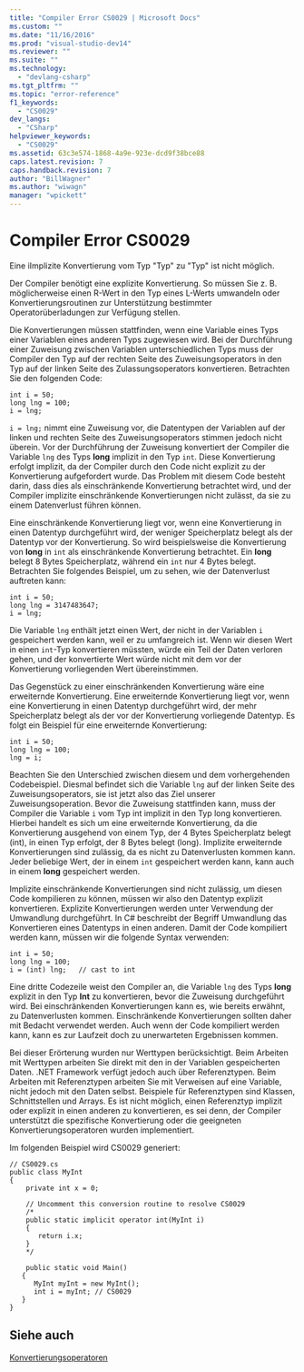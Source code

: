```yaml
---
title: "Compiler Error CS0029 | Microsoft Docs"
ms.custom: ""
ms.date: "11/16/2016"
ms.prod: "visual-studio-dev14"
ms.reviewer: ""
ms.suite: ""
ms.technology: 
  - "devlang-csharp"
ms.tgt_pltfrm: ""
ms.topic: "error-reference"
f1_keywords: 
  - "CS0029"
dev_langs: 
  - "CSharp"
helpviewer_keywords: 
  - "CS0029"
ms.assetid: 63c3e574-1868-4a9e-923e-dcd9f38bce88
caps.latest.revision: 7
caps.handback.revision: 7
author: "BillWagner"
ms.author: "wiwagn"
manager: "wpickett"
---
```

# Compiler Error CS0029
Eine iImplizite Konvertierung vom Typ "Typ" zu "Typ" ist nicht möglich.  
  
 Der Compiler benötigt eine explizite Konvertierung.  So müssen Sie z. B. möglicherweise einen R\-Wert in den Typ eines L\-Werts umwandeln  oder Konvertierungsroutinen zur Unterstützung bestimmter Operatorüberladungen zur Verfügung stellen.  
  
 Die Konvertierungen müssen stattfinden, wenn eine Variable eines Typs einer Variablen eines anderen Typs zugewiesen wird.  Bei der Durchführung einer Zuweisung zwischen Variablen unterschiedlichen Typs muss der Compiler den Typ auf der rechten Seite des Zuweisungsoperators in den Typ auf der linken Seite des Zulassungsoperators konvertieren.  Betrachten Sie den folgenden Code:  
  
```  
int i = 50;  
long lng = 100;  
i = lng;  
```  
  
 `i = lng;` nimmt eine Zuweisung vor, die Datentypen der Variablen auf der linken und rechten Seite des Zuweisungsoperators stimmen jedoch nicht überein.  Vor der Durchführung der Zuweisung konvertiert der Compiler die Variable `lng` des Typs **long** implizit in den Typ `int`.  Diese Konvertierung erfolgt implizit, da der Compiler durch den Code nicht explizit zu der Konvertierung aufgefordert wurde.  Das Problem mit diesem Code besteht darin, dass dies als einschränkende Konvertierung betrachtet wird, und der Compiler implizite einschränkende Konvertierungen nicht zulässt, da sie zu einem Datenverlust führen können.  
  
 Eine einschränkende Konvertierung liegt vor, wenn eine Konvertierung in einen Datentyp durchgeführt wird, der weniger Speicherplatz belegt als der Datentyp vor der Konvertierung.  So wird beispielsweise die Konvertierung von **long** in `int` als einschränkende Konvertierung betrachtet.  Ein **long** belegt 8 Bytes Speicherplatz, während ein `int` nur 4 Bytes belegt.  Betrachten Sie folgendes Beispiel, um zu sehen, wie der Datenverlust auftreten kann:  
  
```  
int i = 50;  
long lng = 3147483647;  
i = lng;  
```  
  
 Die Variable `lng` enthält jetzt einen Wert, der nicht in der Variablen `i` gespeichert werden kann, weil er zu umfangreich ist.  Wenn wir diesen Wert in einen `int`\-Typ konvertieren müssten, würde ein Teil der Daten verloren gehen, und der konvertierte Wert würde nicht mit dem vor der Konvertierung vorliegenden Wert übereinstimmen.  
  
 Das Gegenstück zu einer einschränkenden Konvertierung wäre eine erweiternde Konvertierung.  Eine erweiternde Konvertierung liegt vor, wenn eine Konvertierung in einen Datentyp durchgeführt wird, der mehr Speicherplatz belegt als der vor der Konvertierung vorliegende Datentyp.  Es folgt ein Beispiel für eine erweiternde Konvertierung:  
  
```  
int i = 50;  
long lng = 100;  
lng = i;  
```  
  
 Beachten Sie den Unterschied zwischen diesem und dem vorhergehenden Codebeispiel.  Diesmal befindet sich die Variable `lng` auf der linken Seite des Zuweisungsoperators, sie ist jetzt also das Ziel unserer Zuweisungsoperation.  Bevor die Zuweisung stattfinden kann, muss der Compiler die Variable `i` vom Typ int implizit in den Typ long konvertieren.  Hierbei handelt es sich um eine erweiternde Konvertierung, da die Konvertierung ausgehend von einem Typ, der 4 Bytes Speicherplatz belegt \(int\), in einen Typ erfolgt, der 8 Bytes belegt \(long\).  Implizite erweiternde Konvertierungen sind zulässig, da es nicht zu Datenverlusten kommen kann.  Jeder beliebige Wert, der in einem `int` gespeichert werden kann, kann auch in einem **long** gespeichert werden.  
  
 Implizite einschränkende Konvertierungen sind nicht zulässig, um diesen Code kompilieren zu können, müssen wir also den Datentyp explizit konvertieren.  Explizite Konvertierungen werden unter Verwendung der Umwandlung durchgeführt.  In C\# beschreibt der Begriff Umwandlung das Konvertieren eines Datentyps in einen anderen.  Damit der Code kompiliert werden kann, müssen wir die folgende Syntax verwenden:  
  
```  
int i = 50;  
long lng = 100;  
i = (int) lng;   // cast to int  
```  
  
 Eine dritte Codezeile weist den Compiler an, die Variable `lng` des Typs **long** explizit in den Typ **Int** zu konvertieren, bevor die Zuweisung durchgeführt wird.  Bei einschränkenden Konvertierungen kann es, wie bereits erwähnt, zu Datenverlusten kommen.  Einschränkende Konvertierungen sollten daher mit Bedacht verwendet werden. Auch wenn der Code kompiliert werden kann, kann es zur Laufzeit doch zu unerwarteten Ergebnissen kommen.  
  
 Bei dieser Erörterung wurden nur Werttypen berücksichtigt.  Beim Arbeiten mit Werttypen arbeiten Sie direkt mit den in der Variablen gespeicherten Daten.  .NET Framework verfügt jedoch auch über Referenztypen.  Beim Arbeiten mit Referenztypen arbeiten Sie mit Verweisen auf eine Variable, nicht jedoch mit den Daten selbst.  Beispiele für Referenztypen sind Klassen, Schnittstellen und Arrays.  Es ist nicht möglich, einen Referenztyp implizit oder explizit in einen anderen zu konvertieren, es sei denn, der Compiler unterstützt die spezifische Konvertierung oder die geeigneten Konvertierungsoperatoren wurden implementiert.  
  
 Im folgenden Beispiel wird CS0029 generiert:  
  
```  
// CS0029.cs  
public class MyInt  
{  
    private int x = 0;      
  
    // Uncomment this conversion routine to resolve CS0029  
    /*  
    public static implicit operator int(MyInt i)  
    {  
       return i.x;  
    }  
    */  
  
    public static void Main()  
   {  
      MyInt myInt = new MyInt();  
      int i = myInt; // CS0029  
   }  
}  
```  
  
## Siehe auch  
 [Konvertierungsoperatoren](../../../csharp/programming-guide/statements-expressions-operators/conversion-operators.md)